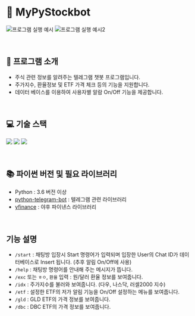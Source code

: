 # 🤖 MyPyStockbot

![프로그램 실행 예시](https://github.com/devlogbase/my-py-stockbot/assets/155949809/50f97302-8a72-4701-8e3a-9d3297d43a2d)
![프로그램 실행 예시2](https://github.com/devlogbase/my-py-stockbot/assets/155949809/3cf5c659-132a-491f-9f8c-6decd6701239)

<br/>

## 📢 프로그램 소개

- 주식 관련 정보를 알려주는 텔레그램 챗봇 프로그램입니다.
- 주가지수, 환율정보 및 ETF 가격 체크 등의 기능을 지원합니다.
- 데이터 베이스를 이용하여 사용자별 알람 On/Off 기능을 제공합니다.

<br/>

## 💻️ 기술 스택

<p>
<img src="https://img.shields.io/badge/Python-3776AB?style=for-the-badge&logo=Python&logoColor=white">
<img src="https://img.shields.io/badge/mysql-4479A1?style=for-the-badge&logo=mysql&logoColor=white">
<img src="https://img.shields.io/badge/linux-FCC624?style=for-the-badge&logo=linux&logoColor=black">
</p>

<br/>

## 📚 파이썬 버전 및 필요 라이브러리

- Python : 3.6 버전 이상
- <a href="https://python-telegram-bot.org/">python-telegram-bot</a> : 텔레그램 관련 라이브러리
- <a href="https://github.com/ranaroussi/">yfinance</a> : 야후 파이낸스 라이브러리

<br/>

## 기능 설명

- `/start` : 채팅방 입장시 Start 명령어가 입력되며 입장한 User의 Chat ID가 데이터베이스로 Insert 됩니다. (추후 알림 On/Off에 사용)
- `/help` : 채팅방 명령어를 안내해 주는 메시지가 뜹니다.
- `/exc` 또는 `ㅎㅇ`, `환율` 입력 : 원/달러 환율 정보를 보여줍니다.
- `/idx` : 주가지수를 불러와 보여줍니다. (다우, 나스닥, 러셀2000 지수)
- `/etf` : 설정한 ETF의 저가 알림 기능을 On/Off 설정하는 메뉴를 보여줍니다.
- `/gld` : GLD ETF의 가격 정보를 보여줍니다.
- `/dbc` : DBC ETF의 가격 정보를 보여줍니다.
